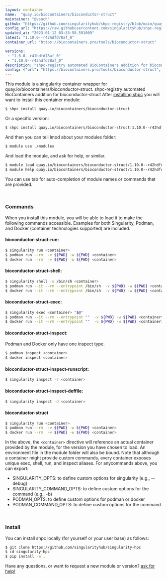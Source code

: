 ```yaml
---
layout: container
name:  "quay.io/biocontainers/bioconductor-struct"
maintainer: "@vsoch"
github: "https://github.com/singularityhub/shpc-registry/blob/main/quay.io/biocontainers/bioconductor-struct/container.yaml"
config_url: "https://raw.githubusercontent.com/singularityhub/shpc-registry/main/quay.io/biocontainers/bioconductor-struct/container.yaml"
updated_at: "2023-01-12 03:33:58.591009"
latest: "1.10.0--r42hdfd78af_0"
container_url: "https://biocontainers.pro/tools/bioconductor-struct"

versions:
 - "1.6.0--r41hdfd78af_0"
 - "1.10.0--r42hdfd78af_0"
description: "shpc-registry automated BioContainers addition for bioconductor-struct"
config: {"url": "https://biocontainers.pro/tools/bioconductor-struct", "maintainer": "@vsoch", "description": "shpc-registry automated BioContainers addition for bioconductor-struct", "latest": {"1.10.0--r42hdfd78af_0": "sha256:9421eedd8daa68f109bbc5a64f1f92da9753fa8823ba5d31ffacdfef4ff1825e"}, "tags": {"1.6.0--r41hdfd78af_0": "sha256:de8e3aab31205981cd8c7850de019877b91c125d06df500526a245ec511ba868", "1.10.0--r42hdfd78af_0": "sha256:9421eedd8daa68f109bbc5a64f1f92da9753fa8823ba5d31ffacdfef4ff1825e"}, "docker": "quay.io/biocontainers/bioconductor-struct"}
---
```


This module is a singularity container wrapper for quay.io/biocontainers/bioconductor-struct.
shpc-registry automated BioContainers addition for bioconductor-struct
After [installing shpc](#install) you will want to install this container module:


```bash
$ shpc install quay.io/biocontainers/bioconductor-struct
```

Or a specific version:

```bash
$ shpc install quay.io/biocontainers/bioconductor-struct:1.10.0--r42hdfd78af_0
```

And then you can tell lmod about your modules folder:

```bash
$ module use ./modules
```

And load the module, and ask for help, or similar.

```bash
$ module load quay.io/biocontainers/bioconductor-struct/1.10.0--r42hdfd78af_0
$ module help quay.io/biocontainers/bioconductor-struct/1.10.0--r42hdfd78af_0
```

You can use tab for auto-completion of module names or commands that are provided.

<br>

### Commands

When you install this module, you will be able to load it to make the following commands accessible.
Examples for both Singularity, Podman, and Docker (container technologies supported) are included.

#### bioconductor-struct-run:

```bash
$ singularity run <container>
$ podman run --rm  -v ${PWD} -w ${PWD} <container>
$ docker run --rm  -v ${PWD} -w ${PWD} <container>
```

#### bioconductor-struct-shell:

```bash
$ singularity shell -s /bin/sh <container>
$ podman run --it --rm --entrypoint /bin/sh  -v ${PWD} -w ${PWD} <container>
$ docker run --it --rm --entrypoint /bin/sh  -v ${PWD} -w ${PWD} <container>
```

#### bioconductor-struct-exec:

```bash
$ singularity exec <container> "$@"
$ podman run --it --rm --entrypoint ""  -v ${PWD} -w ${PWD} <container> "$@"
$ docker run --it --rm --entrypoint ""  -v ${PWD} -w ${PWD} <container> "$@"
```

#### bioconductor-struct-inspect:

Podman and Docker only have one inspect type.

```bash
$ podman inspect <container>
$ docker inspect <container>
```

#### bioconductor-struct-inspect-runscript:

```bash
$ singularity inspect -r <container>
```

#### bioconductor-struct-inspect-deffile:

```bash
$ singularity inspect -d <container>
```



#### bioconductor-struct

```bash
$ singularity run <container>
$ podman run --rm  -v ${PWD} -w ${PWD} <container>
$ docker run --rm  -v ${PWD} -w ${PWD} <container>
```


In the above, the `<container>` directive will reference an actual container provided
by the module, for the version you have chosen to load. An environment file in the
module folder will also be bound. Note that although a container
might provide custom commands, every container exposes unique exec, shell, run, and
inspect aliases. For anycommands above, you can export:

 - SINGULARITY_OPTS: to define custom options for singularity (e.g., --debug)
 - SINGULARITY_COMMAND_OPTS: to define custom options for the command (e.g., -b)
 - PODMAN_OPTS: to define custom options for podman or docker
 - PODMAN_COMMAND_OPTS: to define custom options for the command

<br>

### Install

You can install shpc locally (for yourself or your user base) as follows:

```bash
$ git clone https://github.com/singularityhub/singularity-hpc
$ cd singularity-hpc
$ pip install -e .
```

Have any questions, or want to request a new module or version? [ask for help!](https://github.com/singularityhub/singularity-hpc/issues)